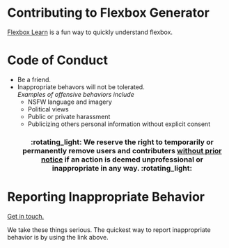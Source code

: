 # Contributing to Flexbox Generator

[Flexbox Learn](http://learnflexbox.us/) is a fun way to quickly understand flexbox.

# Code of Conduct

- Be a friend.
- Inappropriate behavors will not be tolerated. </br> _Examples of offensive behaviors include_
  - NSFW language and imagery
  - Political views
  - Public or private harassment
  - Publicizing others personal information without explicit consent
  <h3 align='center'>:rotating_light: We reserve the right to temporarily or permanently remove users and contributers <ins>without prior notice</ins> if an action is deemed unprofessional or inappropriate in any way. :rotating_light:</h3>

# Reporting Inappropriate Behavior

<a href='mailto:support@learnflexbox.us'>Get in touch.</a>

We take these things serious. The quickest way to report inappropriate behavior is by using the link above.
